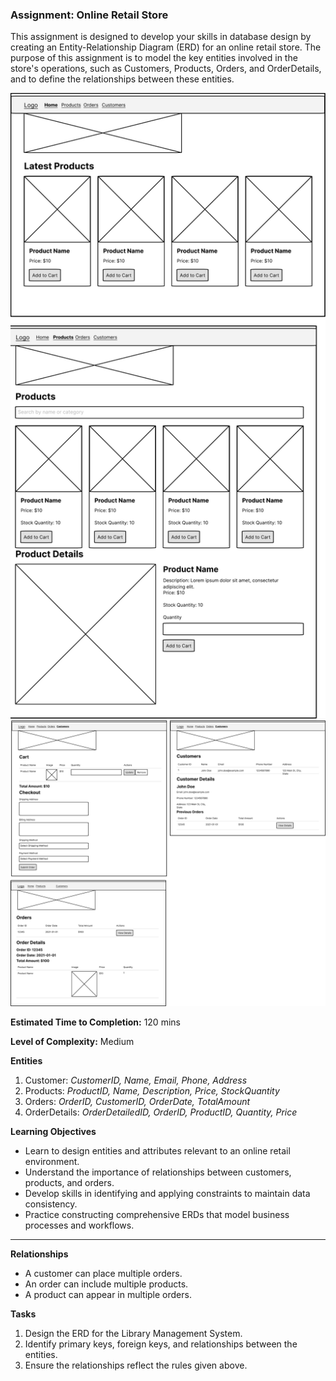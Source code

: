 ### Assignment: Online Retail Store

This assignment is designed to develop your skills in database design by creating an Entity-Relationship Diagram (ERD) for an online retail store. The purpose of this assignment is to model the key entities involved in the store's operations, such as Customers, Products, Orders, and OrderDetails, and to define the relationships between these entities.

![Online Retail Store](/04%20-%20ERD/ORS1.png)
![Online Retail Store](/04%20-%20ERD/ORS2.png)

**Estimated Time to Completion:** 120 mins

**Level of Complexity:** Medium

**Entities**
1. Customer: *CustomerID, Name, Email, Phone, Address* 
2. Products: *ProductID, Name, Description, Price, StockQuantity*
2. Orders: *OrderID, CustomerID, OrderDate, TotalAmount*
3. OrderDetails: *OrderDetailedID, OrderID, ProductID, Quantity, Price*


**Learning Objectives**
- Learn to design entities and attributes relevant to an online retail environment.
- Understand the importance of relationships between customers, products, and orders.
- Develop skills in identifying and applying constraints to maintain data consistency.
- Practice constructing comprehensive ERDs that model business processes and workflows.

---

**Relationships**
- A customer can place multiple orders.
- An order can include multiple products.
- A product can appear in multiple orders. 

**Tasks**
1. Design the ERD for the Library Management System.
2. Identify primary keys, foreign keys, and relationships between the entities.
3. Ensure the relationships reflect the rules given above.